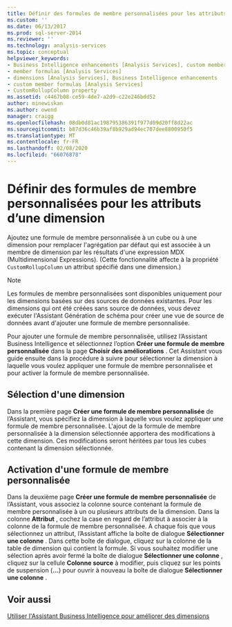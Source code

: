 ```yaml
---
title: Définir des formules de membre personnalisées pour les attributs d’une dimension | Microsoft Docs
ms.custom: ''
ms.date: 06/13/2017
ms.prod: sql-server-2014
ms.reviewer: ''
ms.technology: analysis-services
ms.topic: conceptual
helpviewer_keywords:
- Business Intelligence enhancements [Analysis Services], custom member formulas
- member formulas [Analysis Services]
- dimensions [Analysis Services], Business Intelligence enhancements
- custom member formulas [Analysis Services]
- CustomRollupColumn property
ms.assetid: c4467b08-ce59-4de7-a2d9-c22e246bdd52
author: minewiskan
ms.author: owend
manager: craigg
ms.openlocfilehash: 08db0d81ac198795386391f977d09d20ff8d22ac
ms.sourcegitcommit: b87d36c46b39af8b929ad94ec707dee8800950f5
ms.translationtype: MT
ms.contentlocale: fr-FR
ms.lasthandoff: 02/08/2020
ms.locfileid: "66076878"
---
```

# <a name="set-custom-member-formulas-for-attributes-in-a-dimension"></a>Définir des formules de membre personnalisées pour les attributs d’une dimension
  Ajoutez une formule de membre personnalisée à un cube ou à une dimension pour remplacer l'agrégation par défaut qui est associée à un membre de dimension par les résultats d'une expression MDX (Multidimensional Expressions). (Cette fonctionnalité affecte à la propriété `CustomRollupColumn` un attribut spécifié dans une dimension.)  
  
> [!NOTE]  
>  Les formules de membre personnalisées sont disponibles uniquement pour les dimensions basées sur des sources de données existantes. Pour les dimensions qui ont été créées sans source de données, vous devez exécuter l'Assistant Génération de schéma pour créer une vue de source de données avant d'ajouter une formule de membre personnalisée.  
  
 Pour ajouter une formule de membre personnalisée, utilisez l’Assistant Business Intelligence et sélectionnez l’option **Créer une formule de membre personnalisée** dans la page **Choisir des améliorations** . Cet Assistant vous guide ensuite dans la procédure à suivre pour sélectionner la dimension à laquelle vous voulez appliquer une formule de membre personnalisée et pour activer la formule de membre personnalisée.  
  
## <a name="selecting-a-dimension"></a>Sélection d'une dimension  
 Dans la première page **Créer une formule de membre personnalisée** de l’Assistant, vous spécifiez la dimension à laquelle vous voulez appliquer une formule de membre personnalisée. L'ajout de la formule de membre personnalisée à la dimension sélectionnée apportera des modifications à cette dimension. Ces modifications seront héritées par tous les cubes contenant la dimension sélectionnée.  
  
## <a name="enabling-a-custom-member-formula"></a>Activation d'une formule de membre personnalisée  
 Dans la deuxième page **Créer une formule de membre personnalisée** de l’Assistant, vous associez la colonne source contenant la formule de membre personnalisée à un ou plusieurs attributs de la dimension. Dans la colonne **Attribut** , cochez la case en regard de l’attribut à associer à la colonne de la formule de membre personnalisée. À chaque fois que vous sélectionnez un attribut, l’Assistant affiche la boîte de dialogue **Sélectionner une colonne** . Dans cette boîte de dialogue, cliquez sur la colonne de la table de dimension qui contient la formule. Si vous souhaitez modifier une sélection après avoir fermé la boîte de dialogue **Sélectionner une colonne** , cliquez sur la cellule **Colonne source** à modifier, puis cliquez sur les points de suspension (**...**) pour ouvrir à nouveau la boîte de dialogue **Sélectionner une colonne** .  
  
## <a name="see-also"></a>Voir aussi  
 [Utiliser l'Assistant Business Intelligence pour améliorer des dimensions](../use-the-business-intelligence-wizard-to-enhance-dimensions.md)  
  
  
